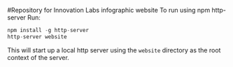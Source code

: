 #Repository for Innovation Labs infographic website
To run using npm http-server
Run: 
```js
npm install -g http-server
http-server website
```

This will start up a local http server using the `website` directory as the root context of the server.